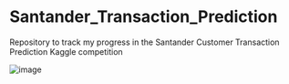 # Santander_Transaction_Prediction
Repository to track my progress in the Santander Customer Transaction Prediction Kaggle competition

![image](https://user-images.githubusercontent.com/45641348/168194639-6cc68bf0-d3cf-4ed2-8802-36f9c98bf0db.png)
